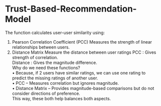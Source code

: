 # Trust-Based-Recommendation-Model
The function calculates user-user similarity using:
1.	Pearson Correlation Coefficient (PCC)
Measures the strength of linear relationships between users.<br>
2.	Distance Matrix 
Measure the distance between user ratings
PCC : Gives strength of correlation. <br>
Distance : Gives the magnitude difference.<br>
Why do we need these functions? <br>
•	Because, if 2 users have similar ratings, we can use one rating to predict the missing ratings of another user. <br>
•	PCC – Measures correlation but ignores magnitude. <br>
•	Distance Matrix – Provides magnitude-based comparisons but do not consider directions of preference. <br>
This way, these both help balances both aspects. <br>
